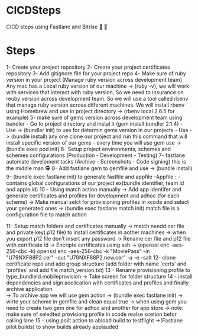 # CICDSteps
CICD steps using Fastlane and Bitrise  🚀 🤝

# Steps
1- Create your project repository 
2- Create your project certificates repository 
3- Add gitignore  file for your project repo
4- Make sure of ruby version in your project (Manage ruby version across development team)
    Any mac has a Local ruby version of our machine -> (ruby -v), we will work with services that interact with ruby version,
    So we need to insurance on  reuby version across development team.
    So we will use a tool called rbenv that manage ruby version across different machines.
    We will install rbenv using Homebrew and use in project directory -> (rbenv local 2.6.5 for example)
5- make sure of gems version across development team using bundler
    - Go to project directory and instal it (gem install bundler 2.1.4)
    - Use -> (bundler init) to use for determin gems version in our projects
    - Use -> (bundle install) any one clone our project and run this command that will install specific version of our gems
    - every time you will use gem use -> (bundle exec pod init) 
6- Setup project environments, schemes and schemes configurations (Production - Development - Testing)
7- fastlane automate develoment tasks (Archive - Screenshots - Code signing) this is the middle man 🕵
8- Add fastlane gem to gemfile and use -> (bundle install)
9- (bundle exec fastlane init) to generate  fastfile and appfile
   -Appfile : - contains global configurations of our project ex(bundle identifier, team id and apple id)
10 - Using match action manually 
  -> Add app identifer and generate certificates and profiles for development and adhoc  (for each scheme)
  -> Make manual selct for provisioning profiles in xcode and select your generated ones
  -> (bundle exec fastlane match init)
  match file is a configuration file to match action
  
11- Setup match folders and certificates manually 
    -> match needd cer file and  private key(.p12 file) to install certificates in aother machines
    -> when you export p12 file don’t insert any password
    -> Rename cer file and p12 file with certificate id
    -> Encripte certificates using ssh -> (openssl enc -aes-256-cbc -k)
    openssl enc  -aes-256-cbc -k "MoviePass" -in "U79NXF88P2.cer" -out "U79NXF88P2.new.cer" -a -e -salt 
12- clone certificate repo and add group structure 
(add folder with name 'certs' and 'profiles' and add file match_version.txt)
13 - Rename provisioning profile to type_bundleId.mobileprovision
  -> Take screen for folder structure 
14  - install dependencies and sign aoolication with certificates and profiles and finally archive application   
       -> To archive app we will use gem action -> (bundle exec fastlane init)
       -> wirte your scheme in gemfile and clean equal true
       -> when using gem you need to create two gem one for adhoc and another for app store
       -> note: make sure of seledted provisiong profile in xcode realse scetion befor calling lane
 15 - using poilt action to abload build to testflight 
         ->(Fastlane pilot builds) to show builds already applauded 
  
    
 

